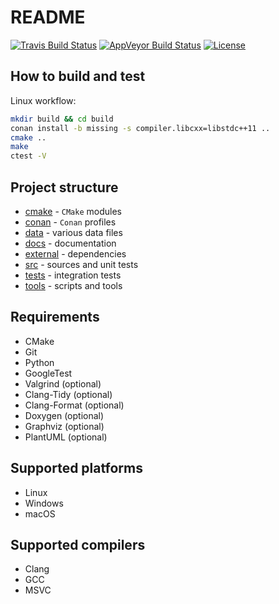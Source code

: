 # README

[![Travis Build Status](https://travis-ci.com/piotrgumienny/cmake-template.svg?branch=master)](https://travis-ci.com/piotrgumienny/cmake-template)
[![AppVeyor Build Status](https://ci.appveyor.com/api/projects/status/github/piotrgumienny/cmake-template?branch=master&svg=true)](https://ci.appveyor.com/project/piotrgumienny/cmake-template)
[![License](https://img.shields.io/github/license/piotrgumienny/cmake-template.svg)](LICENSE)

## How to build and test

Linux workflow:

```sh
mkdir build && cd build
conan install -b missing -s compiler.libcxx=libstdc++11 ..
cmake ..
make
ctest -V
```

## Project structure

* [cmake](cmake) - `CMake` modules
* [conan](conan) - `Conan` profiles
* [data](data) - various data files
* [docs](docs) - documentation
* [external](external) - dependencies
* [src](src) - sources and unit tests
* [tests](tests) - integration tests
* [tools](tools) - scripts and tools

## Requirements

* CMake
* Git
* Python
* GoogleTest
* Valgrind (optional)
* Clang-Tidy (optional)
* Clang-Format (optional)
* Doxygen (optional)
* Graphviz (optional)
* PlantUML (optional)

## Supported platforms

* Linux
* Windows
* macOS

## Supported compilers

* Clang
* GCC
* MSVC
